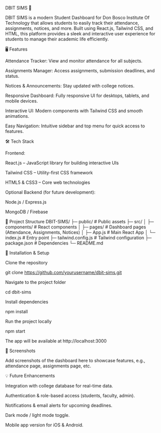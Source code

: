 DBIT SIMS 🏫

DBIT SIMS is a modern Student Dashboard for Don Bosco Institute Of Technology that allows students to easily track their attendance, assignments, notices, and more. Built using React.js, Tailwind CSS, and HTML, this platform provides a sleek and interactive user experience for students to manage their academic life efficiently.

🖥️ Features

Attendance Tracker: View and monitor attendance for all subjects.

Assignments Manager: Access assignments, submission deadlines, and status.

Notices & Announcements: Stay updated with college notices.

Responsive Dashboard: Fully responsive UI for desktops, tablets, and mobile devices.

Interactive UI: Modern components with Tailwind CSS and smooth animations.

Easy Navigation: Intuitive sidebar and top menu for quick access to features.

🛠️ Tech Stack

Frontend:

React.js
 – JavaScript library for building interactive UIs

Tailwind CSS
 – Utility-first CSS framework

HTML5 & CSS3 – Core web technologies

Optional Backend (for future development):

Node.js / Express.js

MongoDB / Firebase

📁 Project Structure
DBIT-SIMS/
├─ public/               # Public assets
├─ src/
│  ├─ components/        # React components
│  ├─ pages/             # Dashboard pages (Attendance, Assignments, Notices)
│  ├─ App.js             # Main React App
│  └─ index.js           # Entry point
├─ tailwind.config.js     # Tailwind configuration
├─ package.json           # Dependencies
└─ README.md

🚀 Installation & Setup

Clone the repository

git clone https://github.com/yourusername/dbit-sims.git


Navigate to the project folder

cd dbit-sims


Install dependencies

npm install


Run the project locally

npm start


The app will be available at http://localhost:3000

🎨 Screenshots

Add screenshots of the dashboard here to showcase features, e.g., attendance page, assignments page, etc.

💡 Future Enhancements

Integration with college database for real-time data.

Authentication & role-based access (students, faculty, admin).

Notifications & email alerts for upcoming deadlines.

Dark mode / light mode toggle.

Mobile app version for iOS & Android.

